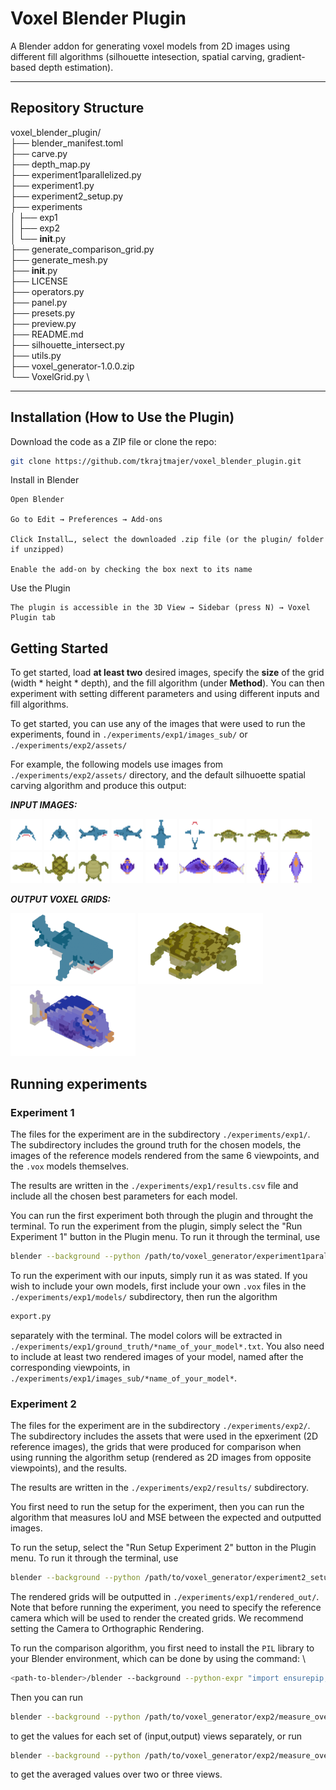 # Voxel Blender Plugin

A Blender addon for generating voxel models from 2D images using different fill algorithms (silhouette intesection, spatial carving, gradient-based depth estimation).

---

## Repository Structure

voxel_blender_plugin/ \
├── blender_manifest.toml \
├── carve.py \
├── depth_map.py \
├── experiment1parallelized.py \
├── experiment1.py \
├── experiment2_setup.py \
├── experiments \
│   ├── exp1 \
│   ├── exp2 \
│   └── __init__.py \
├── generate_comparison_grid.py \
├── generate_mesh.py \
├── __init__.py \
├── LICENSE \
├── operators.py \
├── panel.py \
├── presets.py \
├── preview.py \
├── README.md \
├── silhouette_intersect.py \
├── utils.py \
├── voxel_generator-1.0.0.zip \
└── VoxelGrid.py \

---

## Installation (How to Use the Plugin)

Download the code as a ZIP file or clone the repo:
   ```bash
   git clone https://github.com/tkrajtmajer/voxel_blender_plugin.git 
   ```

Install in Blender

    Open Blender

    Go to Edit → Preferences → Add‑ons

    Click Install…, select the downloaded .zip file (or the plugin/ folder if unzipped)

    Enable the add-on by checking the box next to its name

Use the Plugin

    The plugin is accessible in the 3D View → Sidebar (press N) → Voxel Plugin tab


## Getting Started

To get started, load **at least two** desired images, specify the **size** of the grid (width \* height \* depth), and the fill algorithm (under **Method**). You can then experiment with setting different parameters and using different inputs and fill algorithms.

To get started, you can use any of the images that were used to run the experiments, found in 
    ```
    ./experiments/exp1/images_sub/ ```
or 
    ```
    ./experiments/exp2/assets/ ```


For example, the following models use images from ```./experiments/exp2/assets/``` directory, and the default silhuoette spatial carving algorithm and produce this output:

***INPUT IMAGES:***

<img src="./experiments/exp2/assets/shark/front.png" alt="Demo" width="50"/>
<img src="./experiments/exp2/assets/shark/back.png" alt="Demo" width="50"/>
<img src="./experiments/exp2/assets/shark/left.png" alt="Demo" width="50"/>
<img src="./experiments/exp2/assets/shark/right.png" alt="Demo" width="50"/>
<img src="./experiments/exp2/assets/shark/top.png" alt="Demo" width="50"/>
<img src="./experiments/exp2/assets/shark/bottom.png" alt="Demo" width="50"/>

<img src="./experiments/exp2/assets/turtle/front.png" alt="Demo" width="50"/>
<img src="./experiments/exp2/assets/turtle/back.png" alt="Demo" width="50"/>
<img src="./experiments/exp2/assets/turtle/left.png" alt="Demo" width="50"/>
<img src="./experiments/exp2/assets/turtle/right.png" alt="Demo" width="50"/>
<img src="./experiments/exp2/assets/turtle/top.png" alt="Demo" width="50"/>
<img src="./experiments/exp2/assets/turtle/bottom.png" alt="Demo" width="50"/>

<img src="./experiments/exp2/assets/feesh/front.png" alt="Demo" width="50"/>
<img src="./experiments/exp2/assets/feesh/back.png" alt="Demo" width="50"/>
<img src="./experiments/exp2/assets/feesh/left.png" alt="Demo" width="50"/>
<img src="./experiments/exp2/assets/feesh/right.png" alt="Demo" width="50"/>
<img src="./experiments/exp2/assets/feesh/top.png" alt="Demo" width="50"/>
<img src="./experiments/exp2/assets/feesh/bottom.png" alt="Demo" width="50"/>

***OUTPUT VOXEL GRIDS:***

<img src="./example_images/shark.png" alt="Demo" width="200"/>
<img src="./example_images/tortle.png" alt="Demo" width="200"/>
<img src="./example_images/fish.png" alt="Demo" width="200"/>

## Running experiments
### Experiment 1

The files for the experiment are in the subdirectory ```./experiments/exp1/```.
The subdirectory includes the ground truth for the chosen models, the images of the reference models rendered from the same 6 viewpoints, and the ```.vox``` models themselves. 

The results are written in the ```./experiments/exp1/results.csv``` file and include all the chosen best parameters for each model.

You can run the first experiment both through the plugin and throught the terminal. To run the experiment from the plugin, simply select the "Run Experiment 1" button in the Plugin menu. To run it through the terminal, use 
```bash
blender --background --python /path/to/voxel_generator/experiment1parallelized.py
```

To run the experiment with our inputs, simply run it as was stated. If you wish to include your own models, first include your own ```.vox``` files in the ```./experiments/exp1/models/``` subdirectory, then run the algorithm 
```bash
export.py
``` 
separately with the terminal. The model colors will be extracted in ```./experiments/exp1/ground_truth/*name_of_your_model*.txt```. You also need to include at least two rendered images of your model, named after the corresponding viewpoints, in ```./experiments/exp1/images_sub/*name_of_your_model*```.

### Experiment 2
The files for the experiment are in the subdirectory ```./experiments/exp2/```.
The subdirectory includes the assets that were used in the epxeriment (2D reference images), the grids that were produced for comparison when using running the algorithm setup (rendered as 2D images from opposite viewpoints), and the results.

The results are written in the ```./experiments/exp2/results/``` subdirectory.

You first need to run the setup for the experiment, then you can run the algorithm that measures IoU and MSE between the expected and outputted images.

To run the setup, select the "Run Setup Experiment 2" button in the Plugin menu. To run it through the terminal, use
 ```bash
 blender --background --python /path/to/voxel_generator/experiment2_setup.py
 ``` 
The rendered grids will be outputted in ```./experiments/exp1/rendered_out/```. Note that before running the experiment, you need to specify the reference camera which will be used to render the created grids. We recommend setting the Camera to Orthographic Rendering. 

To run the comparison algorithm, you first need to install the ```PIL``` library to your Blender environment, which can be done by using the command: \
```bash
<path-to-blender>/blender --background --python-expr "import ensurepip, subprocess, sys; ensurepip.bootstrap(); subprocess.check_call([sys.executable, '-m', 'pip', 'install', 'Pillow'])"
```

Then you can run 
 
```bash
blender --background --python /path/to/voxel_generator/exp2/measure_overlap.py
```

to get the values for each set of (input,output) views separately, or run

```bash
blender --background --python /path/to/voxel_generator/exp2/measure_overlap_avg.py
```

to get the averaged values over two or three views.
